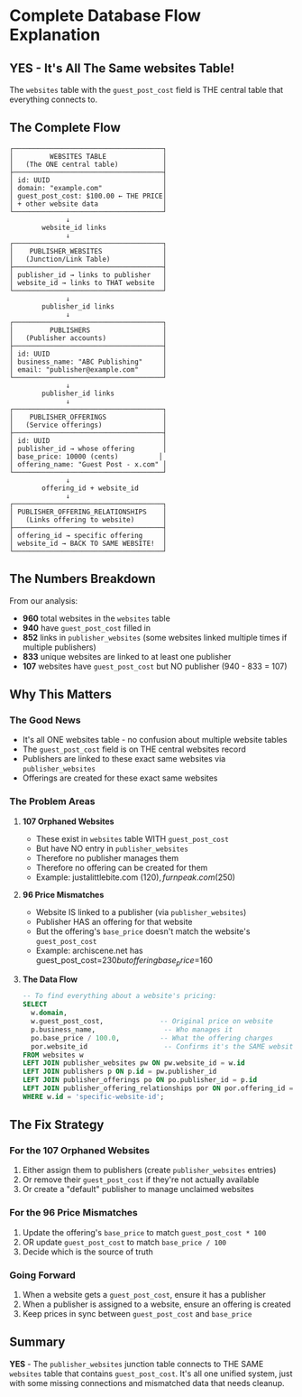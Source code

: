 # Complete Database Flow Explanation

## YES - It's All The Same websites Table!

The `websites` table with the `guest_post_cost` field is THE central table that everything connects to.

## The Complete Flow

```
┌─────────────────────────────────────┐
│         WEBSITES TABLE              │
│   (The ONE central table)           │
├─────────────────────────────────────┤
│ id: UUID                            │
│ domain: "example.com"               │
│ guest_post_cost: $100.00 ← THE PRICE│
│ + other website data                │
└─────────────────────────────────────┘
              ↓ 
        website_id links
              ↓
┌─────────────────────────────────────┐
│    PUBLISHER_WEBSITES               │
│   (Junction/Link Table)             │
├─────────────────────────────────────┤
│ publisher_id → links to publisher   │
│ website_id → links to THAT website  │
└─────────────────────────────────────┘
              ↓
        publisher_id links
              ↓
┌─────────────────────────────────────┐
│         PUBLISHERS                  │
│   (Publisher accounts)              │
├─────────────────────────────────────┤
│ id: UUID                            │
│ business_name: "ABC Publishing"     │
│ email: "publisher@example.com"      │
└─────────────────────────────────────┘
              ↓
        publisher_id links
              ↓
┌─────────────────────────────────────┐
│    PUBLISHER_OFFERINGS              │
│   (Service offerings)               │
├─────────────────────────────────────┤
│ id: UUID                            │
│ publisher_id → whose offering       │
│ base_price: 10000 (cents)          │
│ offering_name: "Guest Post - x.com" │
└─────────────────────────────────────┘
              ↓
        offering_id + website_id
              ↓
┌─────────────────────────────────────┐
│ PUBLISHER_OFFERING_RELATIONSHIPS    │
│   (Links offering to website)       │
├─────────────────────────────────────┤
│ offering_id → specific offering     │
│ website_id → BACK TO SAME WEBSITE!  │
└─────────────────────────────────────┘
```

## The Numbers Breakdown

From our analysis:
- **960** total websites in the `websites` table
- **940** have `guest_post_cost` filled in
- **852** links in `publisher_websites` (some websites linked multiple times if multiple publishers)
- **833** unique websites are linked to at least one publisher
- **107** websites have `guest_post_cost` but NO publisher (940 - 833 = 107)

## Why This Matters

### The Good News
- It's all ONE websites table - no confusion about multiple website tables
- The `guest_post_cost` field is on THE central websites record
- Publishers are linked to these exact same websites via `publisher_websites`
- Offerings are created for these exact same websites

### The Problem Areas

1. **107 Orphaned Websites**
   - These exist in `websites` table WITH `guest_post_cost`
   - But have NO entry in `publisher_websites`
   - Therefore no publisher manages them
   - Therefore no offering can be created for them
   - Example: justalittlebite.com ($120), furnpeak.com ($250)

2. **96 Price Mismatches**
   - Website IS linked to a publisher (via `publisher_websites`)
   - Publisher HAS an offering for that website
   - But the offering's `base_price` doesn't match the website's `guest_post_cost`
   - Example: archiscene.net has guest_post_cost=$230 but offering base_price=$160

3. **The Data Flow**
   ```sql
   -- To find everything about a website's pricing:
   SELECT 
     w.domain,
     w.guest_post_cost,              -- Original price on website
     p.business_name,                 -- Who manages it
     po.base_price / 100.0,          -- What the offering charges
     por.website_id                   -- Confirms it's the SAME website
   FROM websites w
   LEFT JOIN publisher_websites pw ON pw.website_id = w.id
   LEFT JOIN publishers p ON p.id = pw.publisher_id  
   LEFT JOIN publisher_offerings po ON po.publisher_id = p.id
   LEFT JOIN publisher_offering_relationships por ON por.offering_id = po.id
   WHERE w.id = 'specific-website-id';
   ```

## The Fix Strategy

### For the 107 Orphaned Websites
1. Either assign them to publishers (create `publisher_websites` entries)
2. Or remove their `guest_post_cost` if they're not actually available
3. Or create a "default" publisher to manage unclaimed websites

### For the 96 Price Mismatches
1. Update the offering's `base_price` to match `guest_post_cost * 100`
2. OR update `guest_post_cost` to match `base_price / 100`
3. Decide which is the source of truth

### Going Forward
1. When a website gets a `guest_post_cost`, ensure it has a publisher
2. When a publisher is assigned to a website, ensure an offering is created
3. Keep prices in sync between `guest_post_cost` and `base_price`

## Summary

**YES** - The `publisher_websites` junction table connects to THE SAME `websites` table that contains `guest_post_cost`. It's all one unified system, just with some missing connections and mismatched data that needs cleanup.